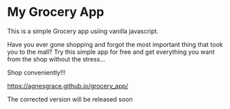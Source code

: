# My Grocery App

This is a simple Grocery app usiing vanilla javascript.

Have you ever gone shopping and forgot the most important thing that took you to the mall?
Try this simple app for free and get everything you want from the shop without the stress...

Shop conveniently!!!

https://agnesgrace.github.io/grocery_app/

The corrected version will be released soon
